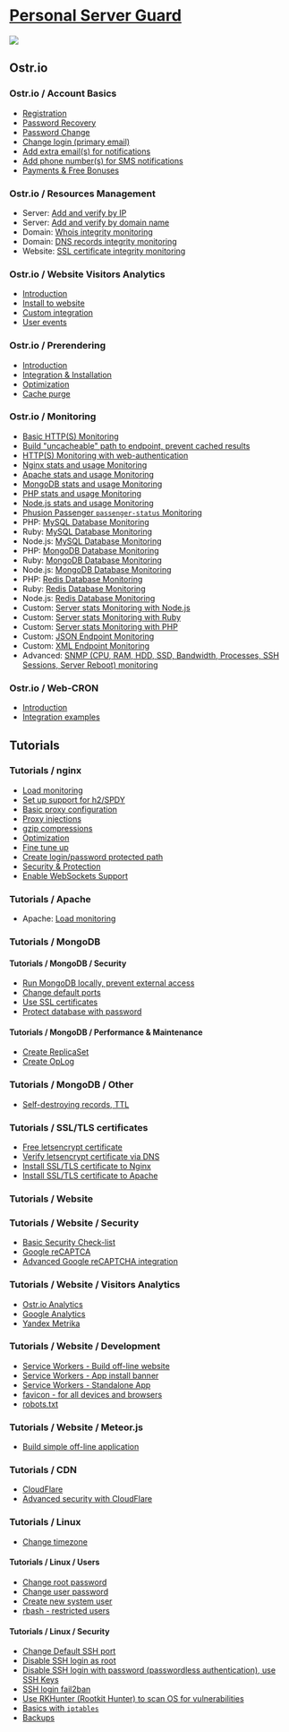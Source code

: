 # [Personal Server Guard](https://ostr.io)
<a href="https://ostr.io/" target="_blank"><img src="https://ostr.io/images/cover-800.png" /></a>

## Ostr.io
### Ostr.io / Account Basics
 - [Registration]()
 - [Password Recovery]()
 - [Password Change]()
 - [Change login (primary email)]()
 - [Add extra email(s) for notifications]()
 - [Add phone number(s) for SMS notifications]()
 - [Payments & Free Bonuses]()

### Ostr.io / Resources Management
 - Server: [Add and verify by IP]()
 - Server: [Add and verify by domain name]()
 - Domain: [Whois integrity monitoring]()
 - Domain: [DNS records integrity monitoring]()
 - Website: [SSL certificate integrity monitoring]()

### Ostr.io / Website Visitors Analytics
 - [Introduction]()
 - [Install to website]()
 - [Custom integration]()
 - [User events]()

### Ostr.io / Prerendering
 - [Introduction]()
 - [Integration & Installation]()
 - [Optimization]()
 - [Cache purge]()

### Ostr.io / Monitoring
 - [Basic HTTP(S) Monitoring]()
 - [Build "uncacheable" path to endpoint, prevent cached results]()
 - [HTTP(S) Monitoring with web-authentication]()
 - [Nginx stats and usage Monitoring]()
 - [Apache stats and usage Monitoring]()
 - [MongoDB stats and usage Monitoring]()
 - [PHP stats and usage Monitoring]()
 - [Node.js stats and usage Monitoring]()
 - [Phusion Passenger `passenger-status` Monitoring]()
 - PHP: [MySQL Database Monitoring]()
 - Ruby: [MySQL Database Monitoring]()
 - Node.js: [MySQL Database Monitoring]()
 - PHP: [MongoDB Database Monitoring]()
 - Ruby: [MongoDB Database Monitoring]()
 - Node.js: [MongoDB Database Monitoring]()
 - PHP: [Redis Database Monitoring]()
 - Ruby: [Redis Database Monitoring]()
 - Node.js: [Redis Database Monitoring]()
 - Custom: [Server stats Monitoring with Node.js]()
 - Custom: [Server stats Monitoring with Ruby]()
 - Custom: [Server stats Monitoring with PHP]()
 - Custom: [JSON Endpoint Monitoring]()
 - Custom: [XML Endpoint Monitoring]()
 - Advanced: [SNMP (CPU, RAM, HDD, SSD, Bandwidth, Processes, SSH Sessions, Server Reboot) monitoring]()

### Ostr.io / Web-CRON
 - [Introduction]()
 - [Integration examples]()

## Tutorials
### Tutorials / nginx
 - [Load monitoring]()
 - [Set up support for h2/SPDY]()
 - [Basic proxy configuration]()
 - [Proxy injections]()
 - [gzip compressions]()
 - [Optimization]()
 - [Fine tune up]()
 - [Create login/password protected path]()
 - [Security & Protection]()
 - [Enable WebSockets Support]()

### Tutorials / Apache
 - Apache: [Load monitoring]()

### Tutorials / MongoDB
#### Tutorials / MongoDB / Security
 - [Run MongoDB locally, prevent external access]()
 - [Change default ports]()
 - [Use SSL certificates]()
 - [Protect database with password]()

#### Tutorials / MongoDB / Performance & Maintenance
 - [Create ReplicaSet]()
 - [Create OpLog]()

### Tutorials / MongoDB / Other
 - [Self-destroying records, TTL]()

### Tutorials / SSL/TLS certificates
 - [Free letsencrypt certificate]()
 - [Verify letsencrypt certificate via DNS]()
 - [Install SSL/TLS certificate to Nginx]()
 - [Install SSL/TLS certificate to Apache]()

### Tutorials / Website
### Tutorials / Website / Security
 - [Basic Security Check-list]()
 - [Google reCAPTCA]()
 - [Advanced Google reCAPTCHA integration]()

### Tutorials / Website / Visitors Analytics
 - [Ostr.io Analytics]()
 - [Google Analytics]()
 - [Yandex Metrika]()

### Tutorials / Website / Development
 - [Service Workers - Build off-line website]()
 - [Service Workers - App install banner]()
 - [Service Workers - Standalone App]()
 - [favicon - for all devices and browsers]()
 - [robots.txt]()

### Tutorials / Website / Meteor.js
 - [Build simple off-line application]()

### Tutorials / CDN
 - [CloudFlare]()
 - [Advanced security with CloudFlare]()

### Tutorials / Linux
 - [Change timezone](https://github.com/VeliovGroup/ostrio/blob/master/tutorials/linux/change-timezone.md)
#### Tutorials / Linux / Users
 - [Change root password](https://github.com/VeliovGroup/ostrio/blob/master/tutorials/linux/users/root-passwd.md)
 - [Change user password](https://github.com/VeliovGroup/ostrio/blob/master/tutorials/linux/users/user-passwd.md)
 - [Create new system user](https://github.com/VeliovGroup/ostrio/blob/master/tutorials/linux/users/create-user.md)
 - [rbash - restricted users](https://github.com/VeliovGroup/ostrio/blob/master/tutorials/linux/users/rbash.md)
#### Tutorials / Linux / Security
 - [Change Default SSH port](https://github.com/VeliovGroup/ostrio/blob/master/tutorials/linux/security/change-ssh-port.md)
 - [Disable SSH login as root](https://github.com/VeliovGroup/ostrio/blob/master/tutorials/linux/security/disable-ssh-root.md)
 - [Disable SSH login with password (passwordless authentication), use SSH Keys](https://github.com/VeliovGroup/ostrio/blob/master/tutorials/linux/security/use-ssh-keys.md)
 - [SSH login fail2ban]()
 - [Use RKHunter (Rootkit Hunter) to scan OS for vulnerabilities]()
 - [Basics with `iptables`]()
 - [Backups]()
